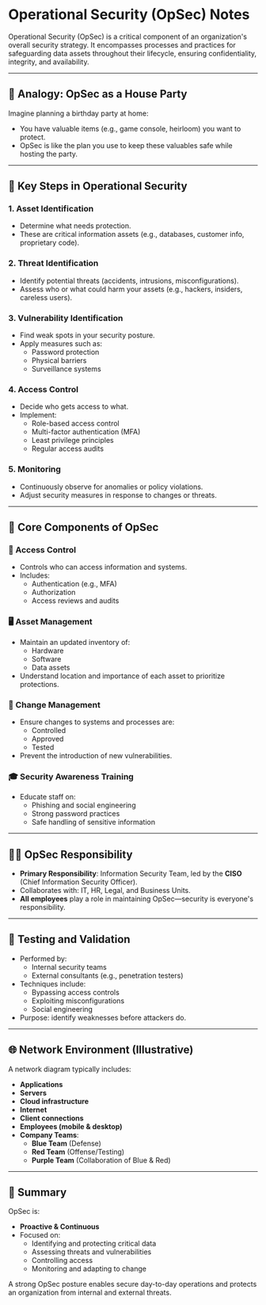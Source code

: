 # Operational Security (OpSec) Notes

Operational Security (OpSec) is a critical component of an organization's overall security strategy. It encompasses processes and practices for safeguarding data assets throughout their lifecycle, ensuring confidentiality, integrity, and availability.

---

## 🔐 Analogy: OpSec as a House Party

Imagine planning a birthday party at home:
- You have valuable items (e.g., game console, heirloom) you want to protect.
- OpSec is like the plan you use to keep these valuables safe while hosting the party.

---

## 📌 Key Steps in Operational Security

### 1. Asset Identification
- Determine what needs protection.
- These are critical information assets (e.g., databases, customer info, proprietary code).

### 2. Threat Identification
- Identify potential threats (accidents, intrusions, misconfigurations).
- Assess who or what could harm your assets (e.g., hackers, insiders, careless users).

### 3. Vulnerability Identification
- Find weak spots in your security posture.
- Apply measures such as:
  - Password protection
  - Physical barriers
  - Surveillance systems

### 4. Access Control
- Decide who gets access to what.
- Implement:
  - Role-based access control
  - Multi-factor authentication (MFA)
  - Least privilege principles
  - Regular access audits

### 5. Monitoring
- Continuously observe for anomalies or policy violations.
- Adjust security measures in response to changes or threats.

---

## 🧰 Core Components of OpSec

### 🔑 Access Control
- Controls who can access information and systems.
- Includes:
  - Authentication (e.g., MFA)
  - Authorization
  - Access reviews and audits

### 🖥️ Asset Management
- Maintain an updated inventory of:
  - Hardware
  - Software
  - Data assets
- Understand location and importance of each asset to prioritize protections.

### 🔁 Change Management
- Ensure changes to systems and processes are:
  - Controlled
  - Approved
  - Tested
- Prevent the introduction of new vulnerabilities.

### 🎓 Security Awareness Training
- Educate staff on:
  - Phishing and social engineering
  - Strong password practices
  - Safe handling of sensitive information

---

## 🧑‍💼 OpSec Responsibility

- **Primary Responsibility**: Information Security Team, led by the **CISO** (Chief Information Security Officer).
- Collaborates with: IT, HR, Legal, and Business Units.
- **All employees** play a role in maintaining OpSec—security is everyone's responsibility.

---

## 🧪 Testing and Validation

- Performed by:
  - Internal security teams
  - External consultants (e.g., penetration testers)
- Techniques include:
  - Bypassing access controls
  - Exploiting misconfigurations
  - Social engineering
- Purpose: identify weaknesses before attackers do.

---

## 🌐 Network Environment (Illustrative)

A network diagram typically includes:
- **Applications**
- **Servers**
- **Cloud infrastructure**
- **Internet**
- **Client connections**
- **Employees (mobile & desktop)**
- **Company Teams**:
  - **Blue Team** (Defense)
  - **Red Team** (Offense/Testing)
  - **Purple Team** (Collaboration of Blue & Red)

---

## 🔁 Summary

OpSec is:
- **Proactive & Continuous**
- Focused on:
  - Identifying and protecting critical data
  - Assessing threats and vulnerabilities
  - Controlling access
  - Monitoring and adapting to change

A strong OpSec posture enables secure day-to-day operations and protects an organization from internal and external threats.

